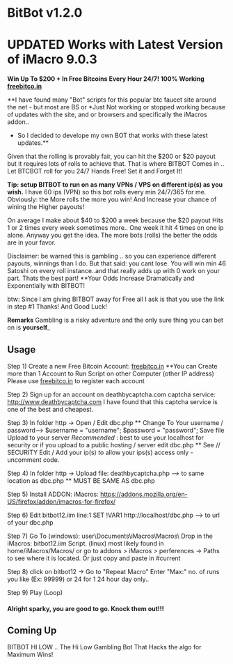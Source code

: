# BitBot v1.2.0 
# UPDATED Works with Latest Version of iMacro 9.0.3

**Win Up To $200 + In Free Bitcoins Every Hour 24/7! 100% Working [freebitco.in](https://freebitco.in/?r=6946665)**

**I have found many "Bot" scripts for this popular btc faucet site around the net - but most are BS or *Just Not working or stopped working because of updates with the site, and or browsers and specifically the iMacros addon.. 
* So I decided to develope my own BOT that works with these latest updates.**

Given that the rolling is provably fair, you can hit the $200 or $20 payout but it requires lots of rolls to achieve that.
That is where BITBOT Comes in .. Let BTCBOT roll for you 24/7 Hands Free! Set it and Forget It!

**Tip: setup BITBOT to run on as many VPNs / VPS on different ip(s) as you wish.**
I have 60 ips (VPN) so this bot rolls every min 24/7/365 for me.
Obviously: the More rolls the more you win! And Increase your chance of wining the Higher payouts!

On average I make about $40 to $200 a week because the $20 payout Hits 1 or 2 times every week sometimes more..
One week it hit 4 times on one ip alone. 
Anyway you get the idea. The more bots (rolls) the better the odds are in your favor.

Disclaimer:  be warned this is gambling .. so you can experience different payouts, winnings than I do.
But that said: you cant lose. You will win min 46 Satoshi on every roll instance..and that really adds up with 0 work on your part. Thats the best part!
**Your Odds Increase Dramatically and Exponentially with BITBOT!

btw: Since I am giving BITBOT away for Free all I ask is that you use the link in step #1
Thanks! And Good Luck!

**Remarks**
 Gambling is a risky adventure and the only sure thing you can bet on is **yourself**_

## Usage

Step 1) Create a new Free Bitcoin Account: [freebitco.in](https://freebitco.in/?r=6946665)
**You can Create more than 1 Account to Run Script on other Computer (other IP address)
Please use [freebitco.in](https://freebitco.in/?r=6946665) to register each account

Step 2) Sign up for an account on deathbycaptcha.com captcha service: http://www.deathbycaptcha.com
I have found that this captcha service is one of the best and cheapest.

Step 3) In folder http ->  Open / Edit  dbc.php ** Change To Your username / password-->
$username = "username";
$password = "password";
Save file Upload to your server 
*Recommended* : best to use your localhost for security
or if you upload to a public hosting / server edit dbc.php 
** See // SECURITY
Edit / Add your ip(s) to allow your ips(s) access only - uncomment code.

Step 4) In folder http ->  Upload file: deathbycaptcha.php --> to same location as dbc.php ** MUST BE SAME AS dbc.php

Step 5) Install ADDON: iMacros: https://addons.mozilla.org/en-US/firefox/addon/imacros-for-firefox/

Step 6) Edit bitbot12.iim line:1  SET !VAR1 http://localhost/dbc.php  --> to url of your dbc.php 

Step 7) Go To (windows): user\Documents\iMacros\Macros\  Drop in the iMacros: bitbot12.iim Script.
(linux) most likely found in home/iMacros/Macros/
or go to addons > iMacros > perferences -> Paths  
to see where it is located. Or just copy and paste in #current

Step 8) click on bitbot12 -> Go to "Repeat Macro"  Enter "Max:" no. of runs you like (Ex: 99999) or 24 for 1 24 hour day only..

Step 9) Play (Loop)


#### Alright sparky, you are good to go. Knock them out!!!


## Coming Up
BITBOT HI LOW .. The Hi Low Gambling Bot That Hacks the algo for Maximum Wins!
